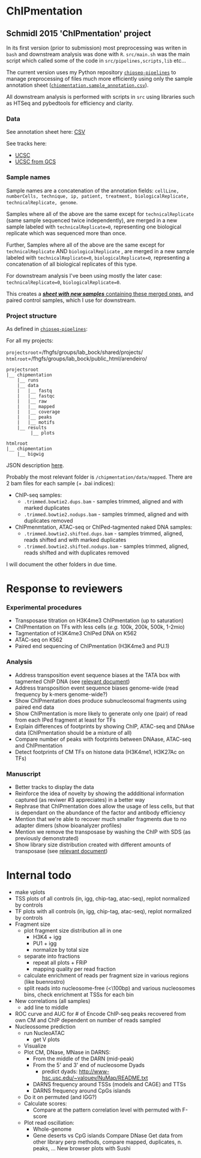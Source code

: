 ChIPmentation
=====

Schmidl 2015 'ChIPmentation' project
-----
In its first version (prior to submission) most preprocessing was writen in `bash` and downstream analysis was done with `R`. `src/main.sh` was the main script which called some of the code in `src/pipelines,scripts,lib` etc...

The current version uses my Python repository [`chipseq-pipelines`](https://github.com/afrendeiro/chipseq-pipelines) to manage preprocessing of files much more efficiently using only the sample annotation sheet ([`chipmentation.sample_annotation.csv`](metadata/chipmentation.sample_annotation.csv)).

All downstream analysis is performed with scripts in `src` using libraries such as HTSeq and pybedtools for efficiency and clarity.

### Data
See annotation sheet here: [CSV](metadata/chipmentation.sample_annotation.csv)

See tracks here:
- [UCSC](http://genome.ucsc.edu/cgi-bin/hgTracks?org=human&hgt.customText=http://www.biomedical-sequencing.at/bocklab/arendeiro/chipmentation/bigWig/trackHub_hg19.curated.txt)
- [UCSC from GCS](http://genome.ucsc.edu/cgi-bin/hgTracks?org=human&hgt.customText=http://storage.googleapis.com/storage-cm/bigWig/tracks.txt)

### Sample names
Sample names are a concatenation of the annotation fields: `cellLine, numberCells, technique, ip, patient, treatment, biologicalReplicate, technicalReplicate, genome`. 

Samples where all of the above are the same except for `technicalReplicate` (same sample sequenced twice independently), are merged in a new sample labeled with `technicalReplicate=0`, representing one biological replicate which was sequenced more than once. 

Further, Samples where all of the above are the same except for `technicalReplicate` AND `biologicalReplicate` , are merged in a new sample labeled with `technicalReplicate=0`, `biologicalReplicate=0`, representing a concatenation of all biological replicates of this type.

For downstream analysis I've been using mostly the later case: `technicalReplicate=0`, `biologicalReplicate=0`.

This creates a [***sheet with new samples*** containing these merged ones](metadata/chipmentation.replicates.annotation_sheet.csv), and paired control samples, which I use for downstream.

### Project structure
As defined in [`chipseq-pipelines`](https://github.com/afrendeiro/chipseq-pipelines):

For all my projects:

`projectsroot`=/fhgfs/groups/lab_bock/shared/projects/
`htmlroot`=/fhgfs/groups/lab_bock/public_html/arendeiro/

```
projectsroot
|__ chipmentation
    |__ runs
    |__ data
    |   |__ fastq
    |   |__ fastqc
    |   |__ raw
    |   |__ mapped
    |   |__ coverage
    |   |__ peaks
    |   |__ motifs
    |__ results
         |__ plots

htmlroot
|__ chipmentation
    |__ bigwig
```

JSON description [here](metadata/projectPaths.json).

Probably the most relevant folder is `/chipmentation/data/mapped`. There are 2 bam files for each sample (+ .bai indices):
- ChIP-seq samples:
    - `.trimmed.bowtie2.dups.bam` - samples trimmed, aligned and with marked duplicates
    - `.trimmed.bowtie2.nodups.bam` - samples trimmed, aligned and with duplicates removed
- ChIPmenmtation, ATAC-seq or ChIPed-tagmented naked DNA samples:
    - `.trimmed.bowtie2.shifted.dups.bam` - samples trimmed, aligned, reads shifted and with marked duplicates
    - `.trimmed.bowtie2.shifted.nodups.bam` - samples trimmed, aligned, reads shifted and with duplicates removed

I will document the other folders in due time.

# Response to reviewers
### Experimental procedures
- Transposase titration on H3K4me3 ChIPmentation (up to saturation)
- ChIPmentation on TFs with less cells (*e.g.* 100k, 200k, 500k, 1-2mio)
- Tagmentation of H3K4me3 ChIPed DNA on K562
- ATAC-seq on K562
- Paired end sequencing of ChIPmentation (H3K4me3 and PU.1)

### Analysis
- Address transposition event sequence biases at the TATA box with tagmented ChIP DNA (see [relevant document](results/tn5_bias/README.md))
- Address transposition event sequence biases genome-wide (read frequency by k-mers genome-wide?)
- Show ChIPmentation does produce subnucleosomal fragments using paired end data
- Show ChIPmentation is more likely to generate only one (pair) of read from each IPed fragment at least for TFs
- Explain differences of footprints by showing ChIP, ATAC-seq and DNAse data (ChIPmentation should be a mixture of all)
- Compare number of peaks with footprints between DNAase, ATAC-seq and ChIPmentation
- Detect footprints of CM TFs on histone data (H3K4me1, H3K27Ac on TFs)

### Manuscript
- Better tracks to display the data
- Reinforce the idea of novelty by showing the addditional information captured (as reviwer #3 appreciates) in a better way
- Rephrase that ChIPmentation does allow the usage of less cells, but that is dependant on the abundance of the factor and antibody efficiency
- Mention that we're able to recover much smaller fragments due to no adapter dimers (show bioanalyzer profiles)
- Mention we remove the transposase by washing the ChIP with SDS (as previously demonstrated)
- Show library size distribution created with different amounts of transposase (see [relevant document](results/fragment_size))

# Internal todo
- make vplots
- TSS plots of all controls (in, igg, chip-tag, atac-seq), replot normalized by controls
- TF plots with all controls (in, igg, chip-tag, atac-seq), replot normalized by controls
- Fragment size
    - plot fragment size distribution all in one 
        - H3K4 + igg
        - PU1 + igg
        - normalize by total size
    - separate into fractions
        - repeat all plots + FRiP
        - mapping quality per read fraction
    - calculate enrichment of reads per fragment size in various regions (like buenrostro)
    - split reads into nucleosome-free (<\100bp) and various nucleosomes bins, check enrichment at TSSs for each bin
- New correlations (all samples)
    - add line to middle
- ROC curve and AUC for # of Encode ChIP-seq peaks recovered from own CM and ChIP dependent on number of reads sampled
- Nucleossome prediction
    - run NucleoATAC
        - get V plots
    + Visualize
    - Plot CM, DNase, MNase in DARNS:
        - From the middle of the DARN (mid-peak)
        - From the 5' and 3' end of nucleosome Dyads
            - predict dyads: http://www-hsc.usc.edu/~valouev/NuMap/README.txt
        - DARNS frequency around TSSs (models and CAGE) and TTSs
        - DARNS frequency around CpGs islands
    - Do it on permuted (and IGG?)
    - Calculate scores:
        - Compare at the pattern correlation level with permuted with F-score
    - Plot read oscillation:
        - Whole-genome
        - Gene deserts vs CpG islands
Compare DNase 
Get data from other library perp methods, compare mapped, duplicates, n. peaks, ...
New browser plots with Sushi
